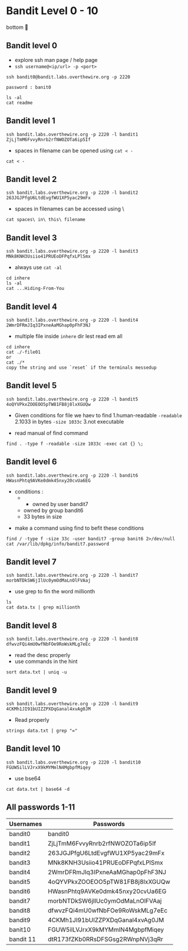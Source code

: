 # Bandit Level 0 - 10
bottom 👀
## Bandit level 0

- explore ssh man page / help page 
- `ssh username@<ip/url> -p <port>`

```
ssh bandit0@bandit.labs.overthewire.org -p 2220
```

`password : banit0`

```
ls -al
cat readme
```

## Bandit level 1 

```
ssh bandit.labs.overthewire.org -p 2220 -l bandit1
ZjLjTmM6FvvyRnrb2rfNWOZOTa6ip5If
```

- spaces in filename can be opened using `cat < -`

```
cat < -
```

## Bandit level 2

```
ssh bandit.labs.overthewire.org -p 2220 -l bandit2
263JGJPfgU6LtdEvgfWU1XP5yac29mFx
```

- spaces in filenames can be accessed using \

```
cat spaces\ in\ this\ filename
```

## Bandit level 3

```
ssh bandit.labs.overthewire.org -p 2220 -l bandit3
MNk8KNH3Usiio41PRUEoDFPqfxLPlSmx
```

- always use `cat -al`

```
cd inhere
ls -al
cat ...Hiding-From-You
```

## Bandit level 4

```
ssh bandit.labs.overthewire.org -p 2220 -l bandit4
2WmrDFRmJIq3IPxneAaMGhap0pFhF3NJ
```

-  multiple file inside `inhere` dir lest read em all

```
cd inhere
cat ./-file01 
or
cat ./*
copy the string and use `reset` if the terminals messedup
```

## Bandit level 5

```
ssh bandit.labs.overthewire.org -p 2220 -l bandit5
4oQYVPkxZOOEOO5pTW81FB8j8lxXGUQw
```

-  Given conditions for file we haev to find 
	1.human-readable `-readable`
	2.1033 in bytes `-size 1033c`
	3.not executable 
* read manual of find command 

```
find . -type f -readable -size 1033c -exec cat {} \;
```

## Bandit level 6

```
ssh bandit.labs.overthewire.org -p 2220 -l bandit6
HWasnPhtq9AVKe0dmk45nxy20cvUa6EG
```

- conditions :
	- - owned by user bandit7
	- owned by group bandit6
	- 33 bytes in size
*  make a command using find to befit these conditions

```
find / -type f -size 33c -user bandit7 -group banit6 2>/dev/null
cat /var/lib/dpkg/info/bandit7.password
```

## Bandit level 7 

```
ssh bandit.labs.overthewire.org -p 2220 -l bandit7
morbNTDkSW6jIlUc0ymOdMaLnOlFVAaj
```

- use grep to fin the word millionth 

```
ls 
cat data.tx | grep millionth
```

## Bandit level 8

```
ssh bandit.labs.overthewire.org -p 2220 -l bandit8
dfwvzFQi4mU0wfNbFOe9RoWskMLg7eEc
```

- read the desc properly 
- use commands in the hint 

```
sort data.txt | uniq -u
```

## Bandit level 9

```
ssh bandit.labs.overthewire.org -p 2220 -l bandit9
4CKMh1JI91bUIZZPXDqGanal4xvAg0JM
```

-  Read properly

```
strings data.txt | grep "="
```

## Bandit level 10

```
ssh bandit.labs.overthewire.org -p 2220 -l bandit10
FGUW5ilLVJrxX9kMYMmlN4MgbpfMiqey
```

- use bse64

```
cat data.txt | base64 -d
```

## All passwords 1-11

| Usernames | Passwords                        |
| --------- | -------------------------------- |
| bandit0   | bandit0                          |
| bandit1   | ZjLjTmM6FvvyRnrb2rfNWOZOTa6ip5If |
| bandit2   | 263JGJPfgU6LtdEvgfWU1XP5yac29mFx |
| bandit3   | MNk8KNH3Usiio41PRUEoDFPqfxLPlSmx |
| bandit4   | 2WmrDFRmJIq3IPxneAaMGhap0pFhF3NJ |
| bandit5   | 4oQYVPkxZOOEOO5pTW81FB8j8lxXGUQw |
| bandit6   | HWasnPhtq9AVKe0dmk45nxy20cvUa6EG |
| bandit7   | morbNTDkSW6jIlUc0ymOdMaLnOlFVAaj |
| bandit8   | dfwvzFQi4mU0wfNbFOe9RoWskMLg7eEc |
| bandit9   | 4CKMh1JI91bUIZZPXDqGanal4xvAg0JM |
| banit10   | FGUW5ilLVJrxX9kMYMmlN4MgbpfMiqey |
| bandit 11 | dtR173fZKb0RRsDFSGsg2RWnpNVj3qRr |



